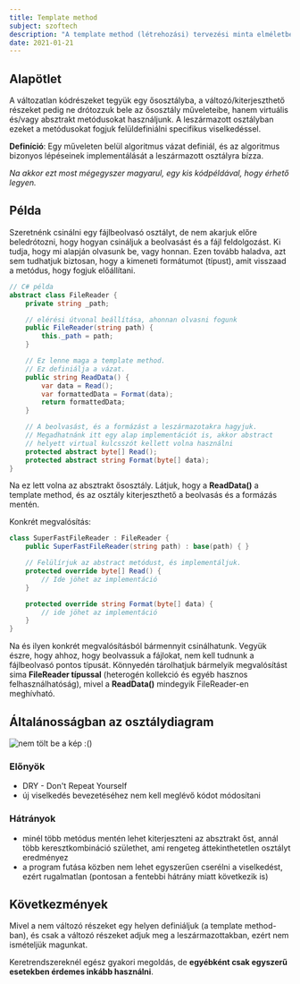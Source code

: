 ```yaml
---
title: Template method
subject: szoftech
description: "A template method (létrehozási) tervezési minta elméletben és gyakorlatban."
date: 2021-01-21
---
```


## Alapötlet

A változatlan kódrészeket tegyük egy ősosztályba, a változó/kiterjeszthető részeket pedig ne drótozzuk bele az ősosztály műveleteibe, hanem virtuális és/vagy absztrakt metódusokat használjunk.
A leszármazott osztályban ezeket a metódusokat fogjuk felüldefiniálni specifikus viselkedéssel.

**Definíció**: Egy műveleten belül algoritmus vázat definiál, és az algoritmus bizonyos lépéseinek implementálását a leszármazott osztályra bízza.

_Na akkor ezt most mégegyszer magyarul, egy kis kódpéldával, hogy érhető legyen._

## Példa

Szeretnénk csinálni egy fájlbeolvasó osztályt, de nem akarjuk előre beledrótozni, hogy hogyan csináljuk a beolvasást és a fájl feldolgozást. Ki tudja, hogy mi alapján olvasunk be, vagy honnan. Ezen tovább haladva, azt sem tudhatjuk biztosan, hogy a kimeneti formátumot (típust), amit visszaad a metódus, hogy fogjuk előállítani.

```csharp
// C# példa
abstract class FileReader {
    private string _path;

    // elérési útvonal beállítása, ahonnan olvasni fogunk
    public FileReader(string path) {
        this._path = path;
    }

    // Ez lenne maga a template method.
    // Ez definiálja a vázat.
    public string ReadData() {
        var data = Read();
        var formattedData = Format(data);
        return formattedData;
    }

    // A beolvasást, és a formázást a leszármazotakra hagyjuk.
    // Megadhatnánk itt egy alap implementációt is, akkor abstract
    // helyett virtual kulcsszót kellett volna használni
    protected abstract byte[] Read();
    protected abstract string Format(byte[] data);
}
```

Na ez lett volna az absztrakt ősosztály. Látjuk, hogy a **ReadData()** a template method, és az osztály kiterjeszthető a beolvasás és a formázás mentén.

Konkrét megvalósítás:

```csharp
class SuperFastFileReader : FileReader {
    public SuperFastFileReader(string path) : base(path) { }

    // Felülírjuk az abstract metódust, és implementáljuk.
    protected override byte[] Read() {
        // Ide jöhet az implementáció
    }

    protected override string Format(byte[] data) {
        // ide jöhet az implementáció
    }
}
```

Na és ilyen konkrét megvalósításból bármennyit csinálhatunk. Vegyük észre, hogy ahhoz, hogy beolvassuk a fájlokat, nem kell tudnunk a fájlbeolvasó pontos típusát. Könnyedén tárolhatjuk bármelyik megvalósítást sima **FileReader típussal** (heterogén kollekció és egyéb hasznos felhasználhatóság), mivel a **ReadData()** mindegyik FileReader-en meghívható.

## Általánosságban az osztálydiagram

![nem tölt be a kép :()](https://i.ibb.co/Wg60PZ9/template-method.png)

### Előnyök

- DRY - Don't Repeat Yourself
- új viselkedés bevezetéséhez nem kell meglévő kódot módosítani

### Hátrányok

- minél több metódus mentén lehet kiterjeszteni az absztrakt őst, annál több keresztkombináció születhet, ami rengeteg áttekinthetetlen osztályt eredményez
- a program futása közben nem lehet egyszerűen cserélni a viselkedést, ezért rugalmatlan (pontosan a fentebbi hátrány miatt következik is)

## Következmények

Mivel a nem változó részeket egy helyen definiáljuk (a template method-ban), és csak a változó részeket adjuk meg a leszármazottakban, ezért nem ismételjük magunkat.

Keretrendszereknél egész gyakori megoldás, de **egyébként csak egyszerű esetekben érdemes inkább használni**.
